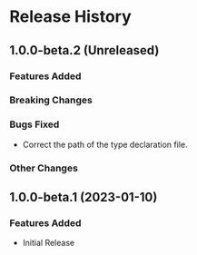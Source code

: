 # Release History

## 1.0.0-beta.2 (Unreleased)

### Features Added

### Breaking Changes

### Bugs Fixed

- Correct the path of the type declaration file.

### Other Changes

## 1.0.0-beta.1 (2023-01-10)

### Features Added

- Initial Release
